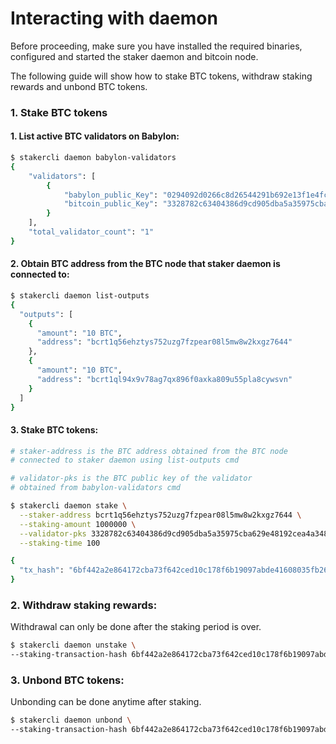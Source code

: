 # Interacting with daemon

Before proceeding, make sure you have installed the required binaries, configured and
started the staker daemon and bitcoin node.

The following guide will show how to stake BTC tokens, withdraw staking rewards and
unbond BTC tokens.

### 1. Stake BTC tokens

#### 1. List active BTC validators on Babylon:

```bash
$ stakercli daemon babylon-validators
{
    "validators": [
        {
            "babylon_public_Key": "0294092d0266c8d26544291b692e13f1e4fcba7829c5445ff99fcb3aefb23fe7cd",
            "bitcoin_public_Key": "3328782c63404386d9cd905dba5a35975cba629e48192cea4a348937e865d312"
        }
    ],
    "total_validator_count": "1"
}
```
#### 2. Obtain BTC address from the BTC node that staker daemon is connected to:

```bash
$ stakercli daemon list-outputs
{
  "outputs": [
    {
      "amount": "10 BTC",
      "address": "bcrt1q56ehztys752uzg7fzpear08l5mw8w2kxgz7644"
    },
    {
      "amount": "10 BTC",
      "address": "bcrt1ql94x9v78ag7qx896f0axka809u55pla8cywsvn"
    }
  ]
}
```
#### 3. Stake BTC tokens:

```bash
# staker-address is the BTC address obtained from the BTC node 
# connected to staker daemon using list-outputs cmd

# validator-pks is the BTC public key of the validator 
# obtained from babylon-validators cmd

$ stakercli daemon stake \
  --staker-address bcrt1q56ehztys752uzg7fzpear08l5mw8w2kxgz7644 \
  --staking-amount 1000000 \
  --validator-pks 3328782c63404386d9cd905dba5a35975cba629e48192cea4a348937e865d312 \
  --staking-time 100

{
  "tx_hash": "6bf442a2e864172cba73f642ced10c178f6b19097abde41608035fb26a601b10"
}
```

### 2. Withdraw staking rewards:
Withdrawal can only be done after the staking period is over.

```bash
$ stakercli daemon unstake \
--staking-transaction-hash 6bf442a2e864172cba73f642ced10c178f6b19097abde41608035fb26a601b10
```

### 3. Unbond BTC tokens:
Unbonding can be done anytime after staking.
```bash
$ stakercli daemon unbond \
--staking-transaction-hash 6bf442a2e864172cba73f642ced10c178f6b19097abde41608035fb26a601b10
```

